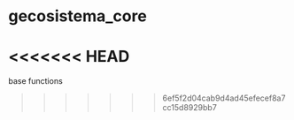 # gecosistema_core
<<<<<<< HEAD
=======
base functions
>>>>>>> 6ef5f2d04cab9d4ad45efecef8a7cc15d8929bb7
